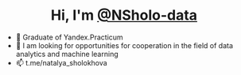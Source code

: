 <h1 align="center">Hi, I'm <a href="https://daniilshat.ru/" target="_blank"> @NSholo-data</a> 
<img src="https://github.com/blackcater/blackcater/raw/main/images/Hi.gif" height="16"/></h1>
 

- 🌱 Graduate of Yandex.Practicum
- 💞️ I am looking for opportunities for cooperation in the field of data analytics and machine learning
- 📫 t.me/natalya_sholokhova

<!---
NSholo-data/NSholo-data is a ✨ special ✨ repository because its `README.md` (this file) appears on your GitHub profile.
You can click the Preview link to take a look at your changes.
--->
